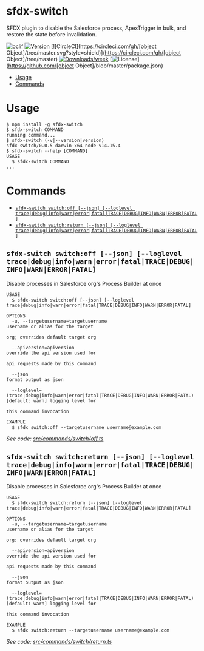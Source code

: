 sfdx-switch
===========

SFDX plugin to disable the Salesforce process, ApexTrigger in bulk, and restore the state before invalidation.

[![oclif](https://img.shields.io/badge/cli-oclif-brightgreen.svg)](https://oclif.io)
[![Version](https://img.shields.io/npm/v/sfdx-switch.svg)](https://npmjs.org/package/sfdx-switch)
[![CircleCI](https://circleci.com/gh/[object Object]/tree/master.svg?style=shield)](https://circleci.com/gh/[object Object]/tree/master)
[![Downloads/week](https://img.shields.io/npm/dw/sfdx-switch.svg)](https://npmjs.org/package/sfdx-switch)
[![License](https://img.shields.io/npm/l/sfdx-switch.svg)](https://github.com/[object Object]/blob/master/package.json)

<!-- toc -->
* [Usage](#usage)
* [Commands](#commands)
<!-- tocstop -->
# Usage
<!-- usage -->
```sh-session
$ npm install -g sfdx-switch
$ sfdx-switch COMMAND
running command...
$ sfdx-switch (-v|--version|version)
sfdx-switch/0.0.5 darwin-x64 node-v14.15.4
$ sfdx-switch --help [COMMAND]
USAGE
  $ sfdx-switch COMMAND
...
```
<!-- usagestop -->
# Commands
<!-- commands -->
* [`sfdx-switch switch:off [--json] [--loglevel trace|debug|info|warn|error|fatal|TRACE|DEBUG|INFO|WARN|ERROR|FATAL]`](#sfdx-switch-switchoff---json---loglevel-tracedebuginfowarnerrorfataltracedebuginfowarnerrorfatal)
* [`sfdx-switch switch:return [--json] [--loglevel trace|debug|info|warn|error|fatal|TRACE|DEBUG|INFO|WARN|ERROR|FATAL]`](#sfdx-switch-switchreturn---json---loglevel-tracedebuginfowarnerrorfataltracedebuginfowarnerrorfatal)

## `sfdx-switch switch:off [--json] [--loglevel trace|debug|info|warn|error|fatal|TRACE|DEBUG|INFO|WARN|ERROR|FATAL]`

Disable processes in Salesforce org's Process Builder at once

```
USAGE
  $ sfdx-switch switch:off [--json] [--loglevel trace|debug|info|warn|error|fatal|TRACE|DEBUG|INFO|WARN|ERROR|FATAL]

OPTIONS
  -u, --targetusername=targetusername                                               username or alias for the target
                                                                                    org; overrides default target org

  --apiversion=apiversion                                                           override the api version used for
                                                                                    api requests made by this command

  --json                                                                            format output as json

  --loglevel=(trace|debug|info|warn|error|fatal|TRACE|DEBUG|INFO|WARN|ERROR|FATAL)  [default: warn] logging level for
                                                                                    this command invocation

EXAMPLE
  $ sfdx switch:off --targetusername username@example.com
```

_See code: [src/commands/switch/off.ts](https://github.com/shinchit/sfdx-switch/blob/v0.0.5/src/commands/switch/off.ts)_

## `sfdx-switch switch:return [--json] [--loglevel trace|debug|info|warn|error|fatal|TRACE|DEBUG|INFO|WARN|ERROR|FATAL]`

Disable processes in Salesforce org's Process Builder at once

```
USAGE
  $ sfdx-switch switch:return [--json] [--loglevel trace|debug|info|warn|error|fatal|TRACE|DEBUG|INFO|WARN|ERROR|FATAL]

OPTIONS
  -u, --targetusername=targetusername                                               username or alias for the target
                                                                                    org; overrides default target org

  --apiversion=apiversion                                                           override the api version used for
                                                                                    api requests made by this command

  --json                                                                            format output as json

  --loglevel=(trace|debug|info|warn|error|fatal|TRACE|DEBUG|INFO|WARN|ERROR|FATAL)  [default: warn] logging level for
                                                                                    this command invocation

EXAMPLE
  $ sfdx switch:return --targetusername username@example.com
```

_See code: [src/commands/switch/return.ts](https://github.com/shinchit/sfdx-switch/blob/v0.0.5/src/commands/switch/return.ts)_
<!-- commandsstop -->
